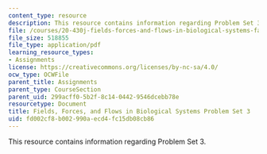 ```yaml
---
content_type: resource
description: This resource contains information regarding Problem Set 3.
file: /courses/20-430j-fields-forces-and-flows-in-biological-systems-fall-2015/fd002cf8b002990aecd4fc15db08cb86_MIT20_430JF15_PS3_Final.pdf
file_size: 518855
file_type: application/pdf
learning_resource_types:
- Assignments
license: https://creativecommons.org/licenses/by-nc-sa/4.0/
ocw_type: OCWFile
parent_title: Assignments
parent_type: CourseSection
parent_uid: 299acff0-5b2f-8c14-0442-9546dcebb78e
resourcetype: Document
title: Fields, Forces, and Flows in Biological Systems Problem Set 3
uid: fd002cf8-b002-990a-ecd4-fc15db08cb86
---
```

This resource contains information regarding Problem Set 3.